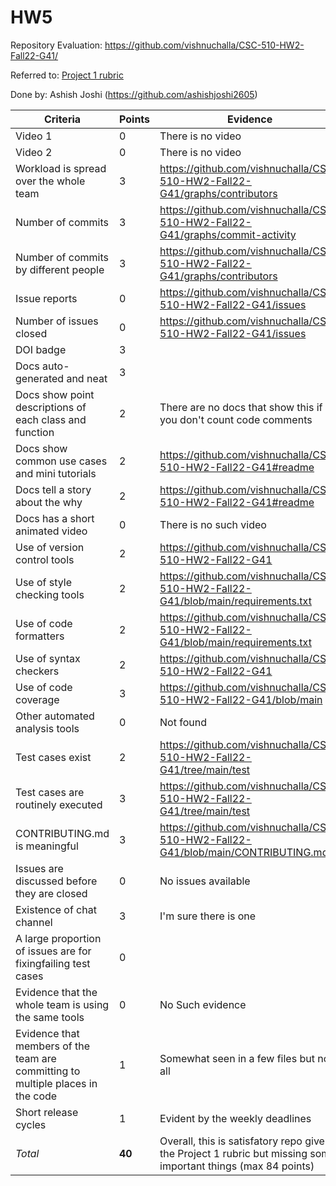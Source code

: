 
# HW5
Repository Evaluation: https://github.com/vishnuchalla/CSC-510-HW2-Fall22-G41/

Referred to: [Project 1 rubric](https://github.com/txt/se22/blob/main/docs/proj1.md#rubric)

Done by: Ashish Joshi (https://github.com/ashishjoshi2605)

| **Criteria**                                                                       | **Points** | **Evidence**                                                                                                                                      |
|------------------------------------------------------------------------------------|------------|---------------------------------------------------------------------------------------------------------------------------------------------------|
| Video 1                                                                            | 0          | There is no video                                                                                                                                 |
| Video 2                                                                            | 0          | There is no video                                                                                                                                 |
| Workload is spread over the whole team                                             | 3          | https://github.com/vishnuchalla/CSC-510-HW2-Fall22-G41/graphs/contributors                                                                        |
| Number of commits                                                                  | 3          | https://github.com/vishnuchalla/CSC-510-HW2-Fall22-G41/graphs/commit-activity                                                                     |
| Number of commits by different people                                              | 3          | https://github.com/vishnuchalla/CSC-510-HW2-Fall22-G41/graphs/contributors                                                                        |
| Issue reports                                                                      | 0          |https://github.com/vishnuchalla/CSC-510-HW2-Fall22-G41/issues                                                                                      |
| Number of issues closed                                                            | 0          |https://github.com/vishnuchalla/CSC-510-HW2-Fall22-G41/issues                                                                                      |
| DOI badge                                                                          | 3          |                                                                                                                                                   |
| Docs auto-generated and neat                                                       | 3          |                                                                                                                                                   |
| Docs show point descriptions of each class and function                            | 2          | There are no docs that show this if you don't count code comments                                                                                 |
| Docs show common use cases and mini tutorials                                      | 2          | https://github.com/vishnuchalla/CSC-510-HW2-Fall22-G41#readme                                                                                     |
| Docs tell a story about the why                                                    | 2          | https://github.com/vishnuchalla/CSC-510-HW2-Fall22-G41#readme                                                                                     |
| Docs has a short animated video                                                    | 0          | There is no such video                                                                                                                            |
| Use of version control tools                                                       | 2          | https://github.com/vishnuchalla/CSC-510-HW2-Fall22-G41                                                                                            |
| Use of style checking tools                                                        | 2          | https://github.com/vishnuchalla/CSC-510-HW2-Fall22-G41/blob/main/requirements.txt                                                                 |
| Use of code formatters                                                             | 2          | https://github.com/vishnuchalla/CSC-510-HW2-Fall22-G41/blob/main/requirements.txt                                                                 |
| Use of syntax checkers                                                             | 2          | https://github.com/vishnuchalla/CSC-510-HW2-Fall22-G41                                                                                            |
| Use of code coverage                                                               | 3          | https://github.com/vishnuchalla/CSC-510-HW2-Fall22-G41/blob/main                                                                                  |
| Other automated analysis tools                                                     | 0          | Not found                                                                                                                                         |
| Test cases exist                                                                   | 2          | https://github.com/vishnuchalla/CSC-510-HW2-Fall22-G41/tree/main/test                                                                             |
| Test cases are routinely executed                                                  | 3          | https://github.com/vishnuchalla/CSC-510-HW2-Fall22-G41/tree/main/test                                                                             |
| CONTRIBUTING.md is meaningful                                                      | 3          | https://github.com/vishnuchalla/CSC-510-HW2-Fall22-G41/blob/main/CONTRIBUTING.md                                                                  |
| Issues are discussed before they are closed                                        | 0          | No issues available                                                                                                                               |
| Existence of chat channel                                                          | 3          | I'm sure there is one                                                                                                                             |
| A large proportion of issues are for fixingfailing test cases                      | 0          |                                                                                                                                                   |
| Evidence that the whole team is using the same tools                               | 0          | No Such evidence                                                                                                                                  |
| Evidence that members of the team are committing to multiple places in the code    | 1          | Somewhat seen in a few files but not all                                                                                                          |
| Short release cycles                                                               | 1          | Evident by the weekly deadlines                                                                                                                   |
| _Total_                                                                            | **40**     | Overall, this is satisfatory repo given the Project 1 rubric but missing some important things (max 84 points)                                                                          |
